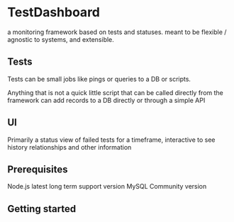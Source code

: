 # TestDashboard

a monitoring framework based on tests and statuses. meant to be flexible / agnostic to systems, and extensible.

## Tests

Tests can be small jobs like pings or queries to a DB or scripts.

Anything that is not a quick little script that can be called directly from the framework can add records to a DB directly or through a simple 
API

## UI

Primarily a status view of failed tests for a timeframe, interactive to see history relationships and other information

## Prerequisites

Node.js latest long term support version
MySQL Community version

## Getting started

